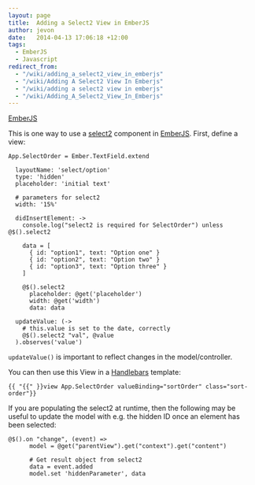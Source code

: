 ```yaml
---
layout: page
title:  Adding a Select2 View in EmberJS
author: jevon
date:   2014-04-13 17:06:18 +12:00
tags:
  - EmberJS
  - Javascript
redirect_from:
  - "/wiki/adding_a_select2_view_in_emberjs"
  - "/wiki/Adding A Select2 View In Emberjs"
  - "/wiki/adding a select2 view in emberjs"
  - "/wiki/Adding_A_Select2_View_In_Emberjs"
---
```


[EmberJS](EmberJS.md)

This is one way to use a [select2](select2.md) component in [EmberJS](EmberJS.md). First, define a view:

```
App.SelectOrder = Ember.TextField.extend

  layoutName: 'select/option'
  type: 'hidden'
  placeholder: 'initial text'

  # parameters for select2
  width: '15%'

  didInsertElement: ->
    console.log("select2 is required for SelectOrder") unless @$().select2

    data = [
      { id: "option1", text: "Option one" }
      { id: "option2", text: "Option two" }
      { id: "option3", text: "Option three" }
    ]

    @$().select2
      placeholder: @get('placeholder')
      width: @get('width')
      data: data

  updateValue: (->
    # this.value is set to the date, correctly
    @$().select2 "val", @value
  ).observes('value')
```

`updateValue()` is important to reflect changes in the model/controller.

You can then use this View in a [Handlebars](handlebars.md) template:

```
{{ "{{" }}view App.SelectOrder valueBinding="sortOrder" class="sort-order"}}
```

If you are populating the select2 at runtime, then the following may be useful to update the model with e.g. the hidden ID once an element has been selected:

```
@$().on "change", (event) =>
      model = @get("parentView").get("context").get("content")

      # Get result object from select2
      data = event.added
      model.set 'hiddenParameter', data
```
